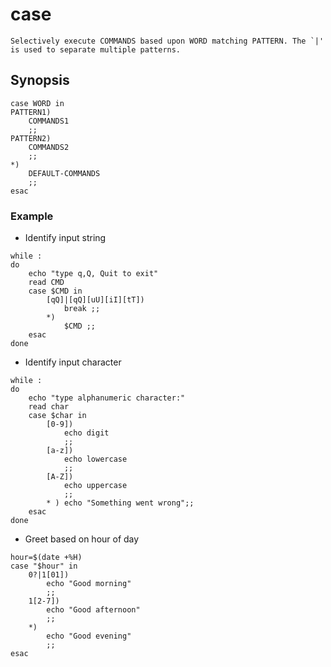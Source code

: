 # case

    Selectively execute COMMANDS based upon WORD matching PATTERN. The `|' is used to separate multiple patterns.

## Synopsis

```shell
case WORD in
PATTERN1)
    COMMANDS1
    ;;
PATTERN2)
    COMMANDS2
    ;;
*)
    DEFAULT-COMMANDS
    ;;
esac
```

### Example

* Identify input string

```shell
while :
do
    echo "type q,Q, Quit to exit"
    read CMD
    case $CMD in
        [qQ]|[qQ][uU][iI][tT])
            break ;;
        *)
            $CMD ;;
    esac
done
```

* Identify input character

```shell
while :
do
    echo "type alphanumeric character:"
    read char
    case $char in
        [0-9])
            echo digit
            ;;
        [a-z])
            echo lowercase
            ;;
        [A-Z])
            echo uppercase
            ;;
        * ) echo "Something went wrong";;
    esac
done
```

* Greet based on hour of day

```shell
hour=$(date +%H)
case "$hour" in
    0?|1[01])
        echo "Good morning"
        ;;
    1[2-7])
        echo "Good afternoon"
        ;;
    *)
        echo "Good evening"
        ;;
esac
```
